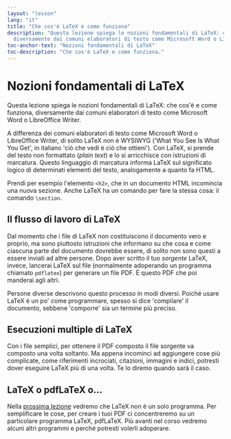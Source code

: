 ```yaml
---
layout: "lesson"
lang: "it"
title: "Che cos'è LaTeX e come funziona"
description: "Questa lezione spiega le nozioni fondamentali di LaTeX: che cos'è e come funziona, 
  diversamente dai comuni elaboratori di testo come Microsoft Word o LibreOffice Writer."
toc-anchor-text: "Nozioni fondamentali di LaTeX"
toc-description: "Che cos'è LaTeX e come funziona."
---
```


# Nozioni fondamentali di LaTeX

<span
  class="summary">Questa lezione spiega le nozioni fondamentali di LaTeX: che cos'è e come funziona, 
  diversamente dai comuni elaboratori di testo come Microsoft Word o LibreOffice Writer.</span>

A differenza dei comuni elaboratori di testo come Microsoft Word o LibreOffice Writer, 
di solito LaTeX non è WYSIWYG ('What You See Is What You Get', in italiano 
'ciò che vedi è ciò che ottieni'). Con LaTeX, si prende del testo non formattato (_plain text_) 
e lo si arricchisce con istruzioni di marcatura. Questo linguaggio di marcatura informa LaTeX
sul significato logico di determinati elementi del testo, analogamente a quanto
fa HTML.

Prendi per esempio l'elemento `<h2>`, che in un documento HTML incomincia una
nuova sezione. Anche LaTeX ha un comando per fare la stessa cosa: il comando 
`\section`.

## Il flusso di lavoro di LaTeX

Dal momento che i file di LaTeX non costituiscono il documento vero e proprio,
ma sono piuttosto istruzioni che informano su che cosa e come ciascuna parte del 
documento dovrebbe essere, di solito non sono questi a essere inviati ad altre 
persone. Dopo aver scritto il tuo _sorgente_ LaTeX, invece, lancerai
LaTeX sul file (normalmente adoperando un programma chiamato `pdflatex`) per
generare un file PDF. È questo PDF che poi manderai agli altri.

Persone diverse descrivono questo processo in modi diversi. 
Poiché usare LaTeX
è un po' come programmare, spesso si dice 'compilare' il documento, sebbene
'comporre' sia un termine più preciso.

## Esecuzioni multiple di LaTeX

Con i file semplici, per ottenere il PDF composto il file sorgente va composto
una volta soltanto. Ma appena incominci ad aggiungere cose più complicate, come 
riferimenti incrociati, citazioni, immagini e indici, potresti dover eseguire 
LaTeX più di una volta. Te lo diremo quando sarà il caso.

## LaTeX o pdfLaTeX o...

Nella [prossima lezione](lesson-02) vedremo che LaTeX non è un solo programma. 
Per semplificare le cose, per creare i tuoi PDF ci concentreremo su un particolare 
programma LaTeX, pdfLaTeX. Più avanti nel corso vedremo alcuni altri programmi 
e perché potresti volerli adoperare.
